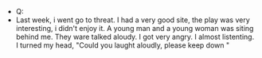 - Q:
- Last week, i went go to threat. I had a very good site, the play was very interesting,  i didn't enjoy it. A young man and a young woman was siting behind me. They ware talked aloudy. I got very angry. I almost listenting. I turned my head, "Could you laught aloudly, please keep down "